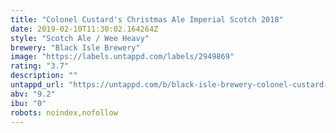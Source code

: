 ```yaml
---
title: "Colonel Custard's Christmas Ale Imperial Scotch 2018"
date: 2019-02-10T11:30:02.164264Z
style: "Scotch Ale / Wee Heavy"
brewery: "Black Isle Brewery"
image: "https://labels.untappd.com/labels/2949869"
rating: "3.7"
description: ""
untappd_url: "https://untappd.com/b/black-isle-brewery-colonel-custard-s-christmas-ale-imperial-scotch-2018/2949869"
abv: "9.2"
ibu: "0"
robots: noindex,nofollow
---
```

